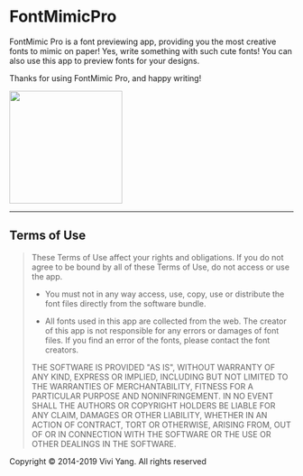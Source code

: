 # FontMimicPro

FontMimic Pro is a font previewing app, providing you the most creative fonts to mimic on paper! Yes, write something with such cute 
fonts! You can also use this app to preview fonts for your designs.

Thanks for using FontMimic Pro, and happy writing!

[<img src="https://i.imgur.com/S86zDGX.png" width="200">](https://itunes.apple.com/app/id859754789)

---


## Terms of Use

> These Terms of Use affect your rights and obligations. If you do not agree to be bound by all of these Terms of Use, do not access or use the app.
>
> - You must not in any way access, use, copy, use or distribute the font files directly from the software bundle.
>
> - All fonts used in this app are collected from the web. The creator of this app is not responsible for any errors or damages of font files. If you find an error of the fonts, please contact the font creators.
>
> THE SOFTWARE IS PROVIDED "AS IS", WITHOUT WARRANTY OF ANY KIND, EXPRESS OR IMPLIED, INCLUDING BUT NOT LIMITED TO THE WARRANTIES OF MERCHANTABILITY, FITNESS FOR A PARTICULAR PURPOSE AND NONINFRINGEMENT. IN NO EVENT SHALL THE AUTHORS OR COPYRIGHT HOLDERS BE LIABLE FOR ANY CLAIM, DAMAGES OR OTHER LIABILITY, WHETHER IN AN ACTION OF CONTRACT, TORT OR OTHERWISE, ARISING FROM, OUT OF OR IN CONNECTION WITH THE SOFTWARE OR THE USE OR OTHER DEALINGS IN THE SOFTWARE.


Copyright © 2014-2019 Vivi Yang. All rights reserved
